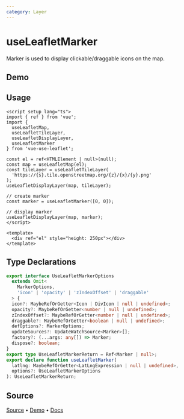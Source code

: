```yaml
---
category: Layer
---
```


# useLeafletMarker

Marker is used to display clickable/draggable icons on the map.



## Demo

<ClientOnly>
  <Demo name="useLeafletMarker" source-url="https://github.com/nikolaynau/vue-use-leaflet/blob/master/src/useLeafletMarker/demo.vue" />
</ClientOnly>

## Usage

```vue
<script setup lang="ts">
import { ref } from 'vue';
import {
  useLeafletMap,
  useLeafletTileLayer,
  useLeafletDisplayLayer,
  useLeafletMarker
} from 'vue-use-leaflet';

const el = ref<HTMLElement | null>(null);
const map = useLeafletMap(el);
const tileLayer = useLeafletTileLayer(
  'https://{s}.tile.openstreetmap.org/{z}/{x}/{y}.png'
);
useLeafletDisplayLayer(map, tileLayer);

// create marker
const marker = useLeafletMarker([0, 0]);

// display marker
useLeafletDisplayLayer(map, marker);
</script>

<template>
  <div ref="el" style="height: 250px"></div>
</template>
```

## Type Declarations

```ts
export interface UseLeafletMarkerOptions
  extends Omit<
    MarkerOptions,
    'icon' | 'opacity' | 'zIndexOffset' | 'draggable'
  > {
  icon?: MaybeRefOrGetter<Icon | DivIcon | null | undefined>;
  opacity?: MaybeRefOrGetter<number | null | undefined>;
  zIndexOffset?: MaybeRefOrGetter<number | null | undefined>;
  draggable?: MaybeRefOrGetter<boolean | null | undefined>;
  defOptions?: MarkerOptions;
  updateSources?: UpdateWatchSource<Marker>[];
  factory?: (...args: any[]) => Marker;
  dispose?: boolean;
}
export type UseLeafletMarkerReturn = Ref<Marker | null>;
export declare function useLeafletMarker(
  latlng: MaybeRefOrGetter<LatLngExpression | null | undefined>,
  options?: UseLeafletMarkerOptions
): UseLeafletMarkerReturn;
```

## Source

[Source](https://github.com/nikolaynau/vue-use-leaflet/blob/master/src/useLeafletMarker/index.ts) • [Demo](https://github.com/nikolaynau/vue-use-leaflet/blob/master/src/useLeafletMarker/demo.vue) • [Docs](https://github.com/nikolaynau/vue-use-leaflet/blob/master/src/useLeafletMarker/index.md)
